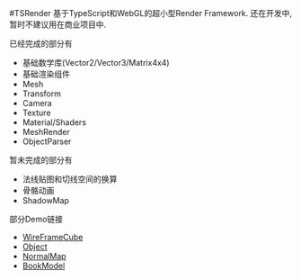 #TSRender
基于TypeScript和WebGL的超小型Render Framework. 还在开发中, 暂时不建议用在商业项目中.

已经完成的部分有

* 基础数学库(Vector2/Vector3/Matrix4x4)
* 基础渲染组件
 * Mesh
 * Transform
 * Camera
 * Texture
 * Material/Shaders
 * MeshRender
 * ObjectParser

暂未完成的部分有

* 法线贴图和切线空间的换算
* 骨骼动画
* ShadowMap

部分Demo链接

* [WireFrameCube](http://linnguo.github.io/TSRender/samples/0.cube/cube.html)
* [Object](http://linnguo.github.io/TSRender/samples/1.object/TObjectParser.html)
* [NormalMap](http://linnguo.github.io/TSRender/samples/2.normalmap/TObjectParser.html)
* [BookModel](http://linnguo.github.io/TSRender/samples/3.bookmodel/Book.html)